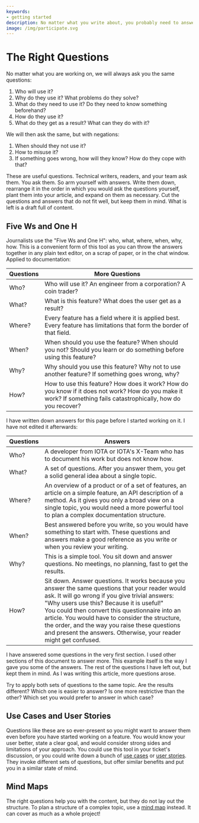 ```yaml
---
keywords:
- getting started
description: No matter what you write about, you probably need to answer the same questions every time.
image: /img/participate.svg
---
```


# The Right Questions

No matter what you are working on, we will always ask you the same questions:

1. Who will use it?
2. Why do they use it? What problems do they solve?
3. What do they need to use it? Do they need to know something beforehand?
4. How do they use it?
5. What do they get as a result? What can they do with it?

We will then ask the same, but with negations:

1. When should they not use it?
2. How to misuse it?
3. If something goes wrong, how will they know? How do they cope with that?

These are useful questions. Technical writers, readers, and your team ask them. You ask them. So arm yourself with answers. Write them down, rearrange it in the order in which you would ask the questions yourself, plant them into your article, and expand on them as necessary. Cut the questions and answers that do not fit well, but keep them in mind. What is left is a draft full of content.

## Five Ws and One H

Journalists use the "Five Ws and One H": who, what, where, when, why, how. This is a convenient form of this tool as you can throw the answers together in any plain text editor, on a scrap of paper, or in the chat window. Applied to documentation:

| Questions | More Questions                                                                                                                                                    |
| --------- | ----------------------------------------------------------------------------------------------------------------------------------------------------------------- |
| Who?      | Who will use it? An engineer from a corporation? A coin trader?                                                                                                   |
| What?     | What is this feature? What does the user get as a result?                                                                                                         |
| Where?    | Every feature has a field where it is applied best. Every feature has limitations that form the border of that field.                                             |
| When?     | When should you use the feature? When should you not? Should you learn or do something before using this feature?                                                 |
| Why?      | Why should you use this feature? Why not to use another feature? If something goes wrong, why?                                                                    |
| How?      | How to use this feature? How does it work? How do you know if it does not work? How do you make it work? If something fails catastrophically, how do you recover? |

I have written down answers for this page before I started working on it. I have not edited it afterwards:

| Questions | Answers                                                                                                                                                                                                                                                                                                                                                                                                                           |
| --------- | --------------------------------------------------------------------------------------------------------------------------------------------------------------------------------------------------------------------------------------------------------------------------------------------------------------------------------------------------------------------------------------------------------------------------------- |
| Who?      | A developer from IOTA or IOTA's X-Team who has to document his work but does not know how.                                                                                                                                                                                                                                                                                                                                        |
| What?     | A set of questions. After you answer them, you get a solid general idea about a single topic.                                                                                                                                                                                                                                                                                                                                     |
| Where?    | An overview of a product or of a set of features, an article on a simple feature, an API description of a method. As it gives you only a broad view on a single topic, you would need a more powerful tool to plan a complex documentation structure.                                                                                                                                                                             |
| When?     | Best answered before you write, so you would have something to start with. These questions and answers make a good reference as you write or when you review your writing.                                                                                                                                                                                                                                                        |
| Why?      | This is a simple tool. You sit down and answer questions. No meetings, no planning, fast to get the results.                                                                                                                                                                                                                                                                                                                      |
| How?      | Sit down. Answer questions. It works because you answer the same questions that your reader would ask. It will go wrong if you give trivial answers: "Why users use this? Because it is useful!" <br /> You could then convert this questionnaire into an article. You would have to consider the structure, the order, and the way you raise these questions and present the answers. Otherwise, your reader might get confused. |

I have answered some questions in the very first section. I used other sections of this document to answer more. This example itself is the way I gave you some of the answers. The rest of the questions I have left out, but kept them in mind. As I was writing this article, more questions arose.

Try to apply both sets of questions to the same topic. Are the results different? Which one is easier to answer? Is one more restrictive than the other? Which set you would prefer to answer in which case?

## Use Cases and User Stories

Questions like these are so ever-present so you might want to answer them even before you have started working on a feature. You would know your user better, state a clear goal, and would consider strong sides and limitations of your approach. You could use this tool in your ticket's discussion, or you could write down a bunch of [use cases](https://www.usability.gov/how-to-and-tools/methods/use-cases.html) or [user stories](https://www.productplan.com/glossary/user-story/). They invoke different sets of questions, but offer similar benefits and put you in a similar state of mind.

## Mind Maps

The right questions help you with the content, but they do not lay out the structure. To plan a structure of a complex topic, use a [mind map](mind_map.md) instead. It can cover as much as a whole project!